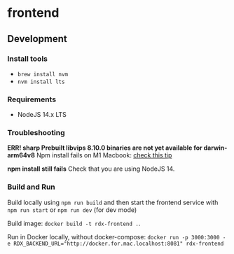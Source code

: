 # frontend

## Development

### Install tools

- `brew install nvm`
- `nvm install lts`

### Requirements

- NodeJS 14.x LTS

### Troubleshooting

**ERR! sharp Prebuilt libvips 8.10.0 binaries are not yet available for darwin-arm64v8**
Npm install fails on M1 Macbook: [check this tip](https://stackoverflow.com/a/67566332)

**npm install still fails**
Check that you are using NodeJS 14.

### Build and Run

Build locally using `npm run build` and then start the frontend service with `npm run start` or `npm run dev` (for dev mode)

Build image: `docker build -t rdx-frontend .`.

Run in Docker locally, without docker-compose: `docker run -p 3000:3000 -e RDX_BACKEND_URL="http://docker.for.mac.localhost:8081" rdx-frontend`
